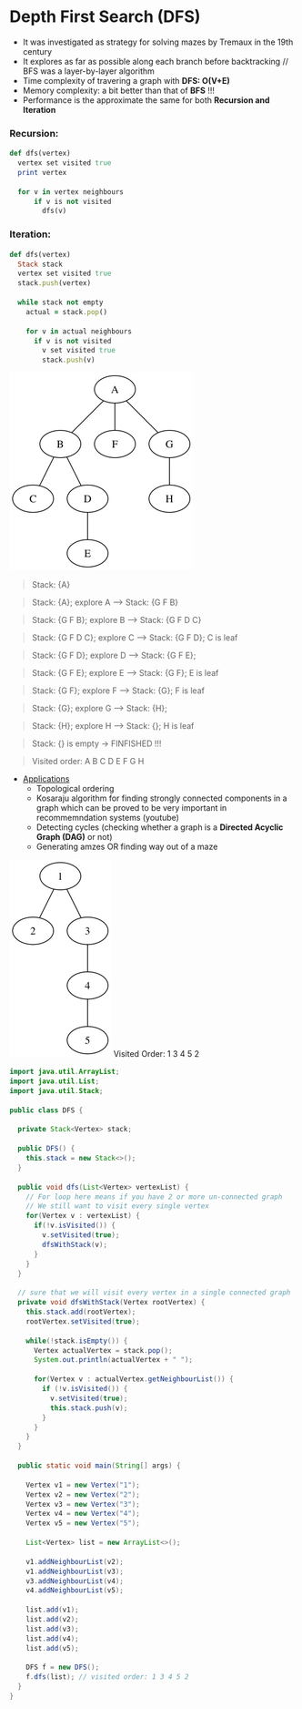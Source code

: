 # Depth First Search (DFS)
- It was investigated as strategy for solving mazes by Tremaux in the 19th century
- It explores as far as possible along each branch before backtracking // BFS was a layer-by-layer algorithm
- Time complexity of travering a graph with <b>DFS: O(V+E)</b>
- Memory complexity: a bit better than that of <b>BFS</b> !!!
- Performance is the approximate the same for both <b>Recursion and Iteration</b>

### <b>Recursion</b>:
```ruby
def dfs(vertex)
  vertex set visited true
  print vertex

  for v in vertex neighbours
      if v is not visited
        dfs(v)
```

### <b>Iteration</b>:
```ruby
def dfs(vertex)
  Stack stack
  vertex set visited true
  stack.push(vertex)

  while stack not empty
    actual = stack.pop()

    for v in actual neighbours
      if v is not visited
        v set visited true
        stack.push(v)
```

![DFS1](images/dfs1.dot.png)
> Stack: {A}

> Stack: {A}; explore A --> Stack: {G F B}

> Stack: {G F B}; explore B --> Stack: {G F D C}

> Stack: {G F D C}; explore C --> Stack: {G F D}; C is leaf

> Stack: {G F D}; explore D --> Stack: {G F E};

> Stack: {G F E}; explore E --> Stack: {G F}; E is leaf

> Stack: {G F}; explore F --> Stack: {G}; F is leaf

> Stack: {G}; explore G --> Stack: {H};

> Stack: {H}; explore H --> Stack: {}; H is leaf

> Stack: {} is empty -> FINFISHED !!!

> Visited order: A B C D E F G H


- <u>Applications</u>
  - Topological ordering
  - Kosaraju algorithm for finding strongly connected components in a graph which can be proved to be very important in recommemndation systems (youtube)
  - Detecting cycles (checking whether a graph is a <b>Directed Acyclic Graph (DAG)</b> or not)
  - Generating amzes OR finding way out of a maze

![DFS2](images/dfs2.dot.png)
Visited Order: 1 3 4 5 2

```java
import java.util.ArrayList;
import java.util.List;
import java.util.Stack;

public class DFS {

  private Stack<Vertex> stack;

  public DFS() {
    this.stack = new Stack<>();
  }

  public void dfs(List<Vertex> vertexList) {
    // For loop here means if you have 2 or more un-connected graph
    // We still want to visit every single vertex
    for(Vertex v : vertexList) {
      if(!v.isVisited()) {
        v.setVisited(true);
        dfsWithStack(v);
      }
    }
  }

  // sure that we will visit every vertex in a single connected graph
  private void dfsWithStack(Vertex rootVertex) {
    this.stack.add(rootVertex);
    rootVertex.setVisited(true);

    while(!stack.isEmpty()) {
      Vertex actualVertex = stack.pop();
      System.out.println(actualVertex + " ");

      for(Vertex v : actualVertex.getNeighbourList()) {
        if (!v.isVisited()) {
          v.setVisited(true);
          this.stack.push(v);
        }
      }
    }
  }

  public static void main(String[] args) {

    Vertex v1 = new Vertex("1");
    Vertex v2 = new Vertex("2");
    Vertex v3 = new Vertex("3");
    Vertex v4 = new Vertex("4");
    Vertex v5 = new Vertex("5");

    List<Vertex> list = new ArrayList<>();

    v1.addNeighbourList(v2);
    v1.addNeighbourList(v3);
    v3.addNeighbourList(v4);
    v4.addNeighbourList(v5);

    list.add(v1);
    list.add(v2);
    list.add(v3);
    list.add(v4);
    list.add(v5);

    DFS f = new DFS();
    f.dfs(list); // visited order: 1 3 4 5 2
  }
}
```
